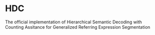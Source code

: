 # HDC
The official implementation of Hierarchical Semantic Decoding with Counting Assitance for Generalized Referring Expression Segmentation

